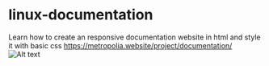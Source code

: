 # linux-documentation
Learn how to create an responsive documentation website in html and style it with basic css
https://metropolia.website/project/documentation/
![Alt text](https://metropolia.website/project/documentation/document.PNG "Optional title")

